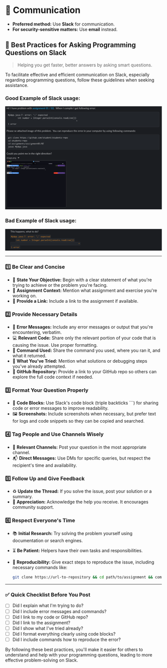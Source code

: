 # 💬 Communication

- **Preferred method:** Use **Slack** for communication.
- **For security-sensitive matters:** Use **email** instead.

## 📌 Best Practices for Asking Programming Questions on Slack

> Helping you get faster, better answers by asking smart questions.

To facilitate effective and efficient communication on Slack, especially regarding programming questions, follow these guidelines when seeking assistance.

### Good Example of Slack usage:

![](images/good-example-slack.png)

### Bad Example of Slack usage:

![](images/bad-example-slack.png)

---

### 1️⃣ Be Clear and Concise

- 🎯 **State Your Objective:** Begin with a clear statement of what you're trying to achieve or the problem you're facing.
- 📝 **Assignment Context:** Mention what assignment and exercise you're working on.
- 🔗 **Provide a Link:** Include a link to the assignment if available.

### 2️⃣ Provide Necessary Details

- 🚫 **Error Messages:** Include any error messages or output that you're encountering, verbatim.
- 💻 **Relevant Code:** Share only the relevant portion of your code that is causing the issue. Use proper formatting.
- 🧾 **Command Used:** Share the command you used, where you ran it, and what it returned.
- 🧪 **What You've Tried:** Mention what solutions or debugging steps you've already attempted.
- 📂 **GitHub Repository:** Provide a link to your GitHub repo so others can explore the full code context if needed.

### 3️⃣ Format Your Question Properly

- 📄 **Code Blocks:** Use Slack's code block (triple backticks ```) for sharing code or error messages to improve readability.
- 🖼️ **Screenshots:** Include screenshots when necessary, but prefer text for logs and code snippets so they can be copied and searched.

### 4️⃣ Tag People and Use Channels Wisely

- 📢 **Relevant Channels:** Post your question in the most appropriate channel.
- 📬 **Direct Messages:** Use DMs for specific queries, but respect the recipient's time and availability.

### 5️⃣ Follow Up and Give Feedback

- ♻️ **Update the Thread:** If you solve the issue, post your solution or a summary.
- 🙌 **Appreciation:** Acknowledge the help you receive. It encourages community support.

### 6️⃣ Respect Everyone's Time

- 📚 **Initial Research:** Try solving the problem yourself using documentation or search engines.
- ⏳ **Be Patient:** Helpers have their own tasks and responsibilities.
- 🧪 **Reproducibility:** Give exact steps to reproduce the issue, including necessary commands like:

  ```sh
  git clone https://url-to-repository && cd path/to/assignment && compile-command && run-command
  ```

---

### ✅ Quick Checklist Before You Post

- [ ] Did I explain what I'm trying to do?
- [ ] Did I include error messages and commands?
- [ ] Did I link to my code or GitHub repo?
- [ ] Did I link to the assignment?
- [ ] Did I show what I've tried already?
- [ ] Did I format everything clearly using code blocks?
- [ ] Did I include commands how to reproduce the error?

By following these best practices, you'll make it easier for others to understand and help with your programming questions, leading to more effective problem-solving on Slack.
